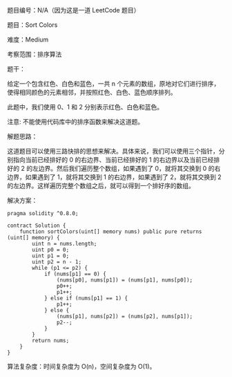 题目编号：N/A（因为这是一道 LeetCode 题目）

题目：Sort Colors

难度：Medium

考察范围：排序算法

题干：

给定一个包含红色、白色和蓝色，一共 n 个元素的数组，原地对它们进行排序，使得相同颜色的元素相邻，并按照红色、白色、蓝色顺序排列。

此题中，我们使用 0、1 和 2 分别表示红色、白色和蓝色。

注意:
不能使用代码库中的排序函数来解决这道题。

解题思路：

这道题目可以使用三路快排的思想来解决。具体来说，我们可以使用三个指针，分别指向当前已经排好的 0 的右边界、当前已经排好的 1 的右边界以及当前已经排好的 2 的左边界。然后我们遍历整个数组，如果遇到了 0，就将其交换到 0 的右边界，如果遇到了 1，就将其交换到 1 的右边界，如果遇到了 2，就将其交换到 2 的左边界。这样遍历完整个数组之后，就可以得到一个排好序的数组。

解决方案：

```solidity
pragma solidity ^0.8.0;

contract Solution {
    function sortColors(uint[] memory nums) public pure returns (uint[] memory) {
        uint n = nums.length;
        uint p0 = 0;
        uint p1 = 0;
        uint p2 = n - 1;
        while (p1 <= p2) {
            if (nums[p1] == 0) {
                (nums[p0], nums[p1]) = (nums[p1], nums[p0]);
                p0++;
                p1++;
            } else if (nums[p1] == 1) {
                p1++;
            } else {
                (nums[p1], nums[p2]) = (nums[p2], nums[p1]);
                p2--;
            }
        }
        return nums;
    }
}
```

算法复杂度：时间复杂度为 O(n)，空间复杂度为 O(1)。